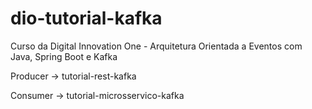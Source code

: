 # dio-tutorial-kafka

Curso da Digital Innovation One - Arquitetura Orientada a Eventos com Java, Spring Boot e Kafka

Producer -> tutorial-rest-kafka

Consumer -> tutorial-microsservico-kafka